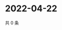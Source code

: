 # 2022-04-22

共 0 条

<!-- BEGIN WEIBO -->
<!-- 最后更新时间 Fri Apr 22 2022 20:30:56 GMT+0800 (China Standard Time) -->

<!-- END WEIBO -->
